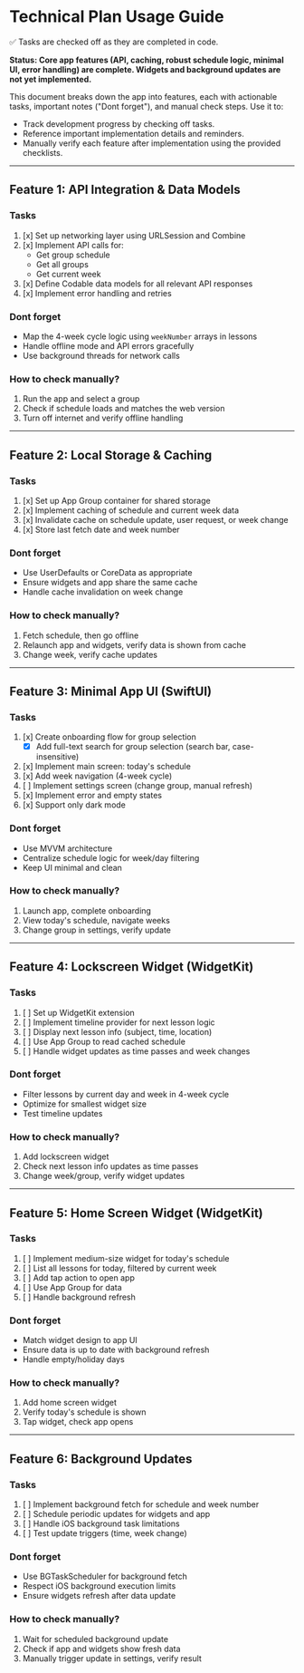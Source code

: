 # Technical Plan Usage Guide

✅ Tasks are checked off as they are completed in code.

**Status: Core app features (API, caching, robust schedule logic, minimal UI, error handling) are complete. Widgets and background updates are not yet implemented.**

This document breaks down the app into features, each with actionable tasks, important notes ("Dont forget"), and manual check steps. Use it to:
- Track development progress by checking off tasks.
- Reference important implementation details and reminders.
- Manually verify each feature after implementation using the provided checklists.

---

## Feature 1: API Integration & Data Models

### Tasks

1. [x] Set up networking layer using URLSession and Combine
2. [x] Implement API calls for:
    - Get group schedule
    - Get all groups
    - Get current week
3. [x] Define Codable data models for all relevant API responses
4. [x] Implement error handling and retries

### Dont forget

- Map the 4-week cycle logic using `weekNumber` arrays in lessons
- Handle offline mode and API errors gracefully
- Use background threads for network calls

### How to check manually?

1. Run the app and select a group
2. Check if schedule loads and matches the web version
3. Turn off internet and verify offline handling

---

## Feature 2: Local Storage & Caching

### Tasks

1. [x] Set up App Group container for shared storage
2. [x] Implement caching of schedule and current week data
3. [x] Invalidate cache on schedule update, user request, or week change
4. [x] Store last fetch date and week number

### Dont forget

- Use UserDefaults or CoreData as appropriate
- Ensure widgets and app share the same cache
- Handle cache invalidation on week change

### How to check manually?

1. Fetch schedule, then go offline
2. Relaunch app and widgets, verify data is shown from cache
3. Change week, verify cache updates

---

## Feature 3: Minimal App UI (SwiftUI)

### Tasks

1. [x] Create onboarding flow for group selection
    - [x] Add full-text search for group selection (search bar, case-insensitive)
2. [x] Implement main screen: today's schedule
3. [x] Add week navigation (4-week cycle)
4. [ ] Implement settings screen (change group, manual refresh)
5. [x] Implement error and empty states
6. [x] Support only dark mode

### Dont forget

- Use MVVM architecture
- Centralize schedule logic for week/day filtering
- Keep UI minimal and clean

### How to check manually?

1. Launch app, complete onboarding
2. View today's schedule, navigate weeks
3. Change group in settings, verify update

---

## Feature 4: Lockscreen Widget (WidgetKit)

### Tasks

1. [ ] Set up WidgetKit extension
2. [ ] Implement timeline provider for next lesson logic
3. [ ] Display next lesson info (subject, time, location)
4. [ ] Use App Group to read cached schedule
5. [ ] Handle widget updates as time passes and week changes

### Dont forget

- Filter lessons by current day and week in 4-week cycle
- Optimize for smallest widget size
- Test timeline updates

### How to check manually?

1. Add lockscreen widget
2. Check next lesson info updates as time passes
3. Change week/group, verify widget updates

---

## Feature 5: Home Screen Widget (WidgetKit)

### Tasks

1. [ ] Implement medium-size widget for today's schedule
2. [ ] List all lessons for today, filtered by current week
3. [ ] Add tap action to open app
4. [ ] Use App Group for data
5. [ ] Handle background refresh

### Dont forget

- Match widget design to app UI
- Ensure data is up to date with background refresh
- Handle empty/holiday days

### How to check manually?

1. Add home screen widget
2. Verify today's schedule is shown
3. Tap widget, check app opens

---

## Feature 6: Background Updates

### Tasks

1. [ ] Implement background fetch for schedule and week number
2. [ ] Schedule periodic updates for widgets and app
3. [ ] Handle iOS background task limitations
4. [ ] Test update triggers (time, week change)

### Dont forget

- Use BGTaskScheduler for background fetch
- Respect iOS background execution limits
- Ensure widgets refresh after data update

### How to check manually?

1. Wait for scheduled background update
2. Check if app and widgets show fresh data
3. Manually trigger update in settings, verify result 
